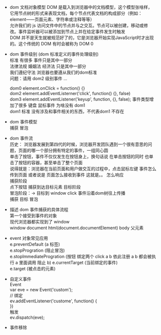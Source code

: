 - dom
  文档对象模型
  DOM 是载入到浏览器中的文档模型，这个模型张啥样，它用节点树的形式来表现文档，每个节点代表文档的构成部分（例如： element——页面元素、字符串或注释等等）   
  允许我们的 js 访问文件中的节点并与之交互。节点可以被创建，移动或修改。事件监听器可以被添加到节点上并在给定事件发生时触发   
  DOM 并不是天生就被规范好了的，它是浏览器开始实现JavaScript时才出现的。这个传统的 DOM 有时会被称为 DOM 0   
- dom 事件级别 (dom 标准定义的事件处理级别)   
  标准 有很多 事件只是其中一部分     
  法律法规 婚姻法 经济法 只是其中一部分   
  我们遵纪守法 浏览器也要遵从我们的dom标准   
  问题：请用 dom2 级别事件 ...   

  dom0 element.onClick = function() {}   
  dom2 element.addEventListerner('click', function() {},   false)   
  dom3 element.addEventListener('keyup', function, {}, false); 事件类型增加了很多 键盘 鼠标事件
  为啥没有 dom1   
  dom1 标准 没有涉及和事件相关的东西，不代表dom1 不存在   
- dom 事件模型   
  捕获 冒泡   
- dom 事件流   
  历史： 浏览器发展到第四代的时候，浏览器开发团队遇到一个很有意思的问题，页面的哪一个部分拥有特定的事件，一组同心圆   
  单击了按钮，事件不仅仅发生在按钮身上，换句话说 在单击按钮的同时 也单击了按钮的容器，甚至单击了整个页面   
  说得就是：浏览器在当前页面和用户做交互的过程中，点击鼠标左键 事件怎么传到页面 或者说是 页面怎么接收到事件 这就是。。 怎么响应   
  捕获阶段   
  点下按钮 捕获到达目标元素 目标阶段   
  冒泡阶段：-> 目标到 window click 事件沿着dom树往上传播  
  捕获 目标 冒泡   
- 描述 dom 事件捕获的具体流程   
  第一个接受到事件的对象   
  现代浏览器都实现到了 window   
  window document html(document.documentElement) body 父元素   
- event 对象常见应用   
  e.preventDefault (a 标签)   
  e.stopProgration (阻止冒泡)   
  e.stopImmediateProgration (按钮 绑定两个 click a b 依此注册 a b 都会被执行 a 里面调用 阻止 b)
  e.currentTarget (当前绑定的事件)   
  e.target (被点击的元素)   
- 自定义事件   
 Event   
  var eve = new Event('custom');   
  // 绑定   
  ev.addEventListener('custome', function() {   
  })   
  触发   
  ev.dispatch(eve);   
- 事件移除   
  